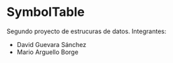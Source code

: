 # SymbolTable
Segundo proyecto de estrucuras de datos.
Integrantes:
- David Guevara Sánchez
- Mario Arguello Borge
 
